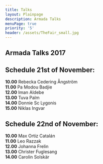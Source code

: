 ```yaml
---
title: Talks
layout: Plainpage
description: Armada Talks
menuPage: true
priority: '5'
header: /assets/TheFair_small.jpg
---
```

## Armada Talks 2017

## Schedule 21st of November:

**10.00** Rebecka Cedering Ångström\
**11.00** Pa Modou Badjie\
**12.00** Iman Aldebe\
**13.00** Tuva Palm\
**14.00** Donnie Sc Lygonis\
**15.00** Niklas Ingvar

## Schedule 22nd of November:

**10.00** Max Ortiz Catalán\
**11.00** Leo Razzak\
**12.00** Johanna Frelin\
**13.00** Christer Fuglesang\
**14.00** Carolin Solskär

